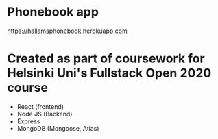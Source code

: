 # Phonebook app

https://hallamsphonebook.herokuapp.com


# Created as part of coursework for Helsinki Uni's Fullstack Open 2020 course
- React (frontend)
- Node JS (Backend)
- Express
- MongoDB (Mongoose, Atlas)

